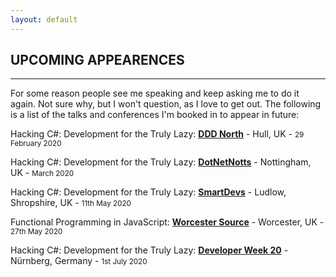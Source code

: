 ```yaml
---
layout: default
---
```


<div class="pagepanel down_arrow white">
	<div class="center">
    <h2>UPCOMING APPEARENCES</h2>
    <hr/>
		<p>For some reason people see me speaking and keep asking me to do it again.  Not sure why, but I won't question, as I love to get out.  The following is a list of the talks and conferences I'm booked in to appear in future:</p>
		<p>Hacking C#: Development for the Truly Lazy: <strong><a href="https://www.dddnorth.co.uk/">DDD North</a></strong> - Hull, UK - <small>29 February 2020</small></p>
		<p>Hacking C#: Development for the Truly Lazy: <strong><a href="https://dotnetnotts.co/">DotNetNotts</a></strong> - Nottingham, UK - <small>March 2020</small></p>
		<p>Hacking C#: Development for the Truly Lazy: <strong><a href="https://www.meetup.com/Smart-Devs-User-Group/events/265371131/">SmartDevs</a></strong> - Ludlow, Shropshire, UK - <small>11th May 2020</small></p>
		<p>Functional Programming in JavaScript: <strong><a href="https://www.meetup.com/Worcester-Source-Meetup/">Worcester Source</a></strong> - Worcester, UK - <small>27th May 2020</small></p>
		<p>Hacking C#: Development for the Truly Lazy: <strong><a href="https://www.developer-week.de/">Developer Week 20</a></strong> - Nürnberg, Germany - <small>1st July 2020</small></p>
	</div>
</div>

